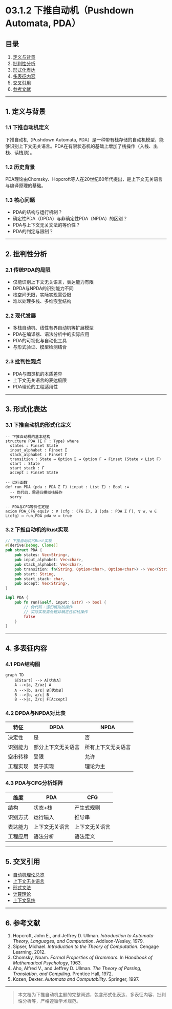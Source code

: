 # 03.1.2 下推自动机（Pushdown Automata, PDA）

## 目录

1. [定义与背景](#1-定义与背景)
2. [批判性分析](#2-批判性分析)
3. [形式化表达](#3-形式化表达)
4. [多表征内容](#4-多表征内容)
5. [交叉引用](#5-交叉引用)
6. [参考文献](#6-参考文献)

---

## 1. 定义与背景

### 1.1 下推自动机定义

下推自动机（Pushdown Automata, PDA）是一种带有栈存储的自动机模型，能够识别上下文无关语言。PDA在有限状态机的基础上增加了栈操作（入栈、出栈、读栈顶）。

### 1.2 历史背景

PDA理论由Chomsky、Hopcroft等人在20世纪60年代提出，是上下文无关语言与编译原理的基础。

### 1.3 核心问题

- PDA的结构与运行机制？
- 确定性PDA（DPDA）与非确定性PDA（NPDA）的区别？
- PDA与上下文无关文法的等价性？
- PDA的判定与限制？

---

## 2. 批判性分析

### 2.1 传统PDA的局限

- 仅能识别上下文无关语言，表达能力有限
- DPDA与NPDA的识别能力不同
- 栈空间无限，实际实现需受限
- 难以处理多栈、多维嵌套结构

### 2.2 现代发展

- 多栈自动机、线性有界自动机等扩展模型
- PDA在编译器、语法分析中的实际应用
- PDA的可视化与自动化工具
- 与形式验证、模型检测结合

### 2.3 批判性观点

- PDA与图灵机的本质差异
- 上下文无关语言的表达极限
- PDA理论的工程适用性

---

## 3. 形式化表达

### 3.1 下推自动机的形式化定义

```lean
-- 下推自动机的基本结构
structure PDA (Σ Γ : Type) where
  states : Finset State
  input_alphabet : Finset Σ
  stack_alphabet : Finset Γ
  transition : State → Option Σ → Option Γ → Finset (State × List Γ)
  start : State
  start_stack : Γ
  accept : Finset State

-- 运行函数
def run_PDA (pda : PDA Σ Γ) (input : List Σ) : Bool :=
  -- 伪代码，需递归模拟栈操作
  sorry

-- PDA与CFG等价性定理
axiom PDA_CFG_equiv : ∀ (cfg : CFG Σ), ∃ (pda : PDA Σ Γ), ∀ w, w ∈ L(cfg) ↔ run_PDA pda w = true
```

### 3.2 下推自动机的Rust实现

```rust
// 下推自动机的Rust实现
#[derive(Debug, Clone)]
pub struct PDA {
    pub states: Vec<String>,
    pub input_alphabet: Vec<char>,
    pub stack_alphabet: Vec<char>,
    pub transition: fn(String, Option<char>, Option<char>) -> Vec<(String, Vec<char>)>,
    pub start: String,
    pub start_stack: char,
    pub accept: Vec<String>,
}

impl PDA {
    pub fn run(&self, input: &str) -> bool {
        // 伪代码：递归模拟栈操作
        // 实际实现需处理非确定性和栈操作
        false
    }
}
```

---

## 4. 多表征内容

### 4.1 PDA结构图

```mermaid
graph TD
    S[Start] --> A[状态A]
    A -->|a, Z/az| A
    A -->|b, a/ε| B[状态B]
    B -->|b, a/ε| B
    B -->|ε, Z/ε| F[Accept]
```

### 4.2 DPDA与NPDA对比表

| 特征 | DPDA | NPDA |
|------|------|------|
| 决定性 | 是 | 否 |
| 识别能力 | 部分上下文无关语言 | 所有上下文无关语言 |
| 空串转移 | 受限 | 允许 |
| 工程实现 | 易于实现 | 理论为主 |

### 4.3 PDA与CFG分析矩阵

| 维度 | PDA | CFG |
|------|-----|-----|
| 结构 | 状态+栈 | 产生式规则 |
| 识别方式 | 运行输入 | 推导串 |
| 表达能力 | 上下文无关语言 | 上下文无关语言 |
| 工程应用 | 语法分析 | 语法定义 |

---

## 5. 交叉引用

- [自动机理论总览](./README.md)
- [上下文无关语言](../03_Context_Free_Languages.md)
- [形式文法](../03.2_Formal_Grammars.md)
- [计算理论](../03.6_Computation_Theory/README.md)
- [上下文系统](../../12_Context_System/README.md)

---

## 6. 参考文献

1. Hopcroft, John E., and Jeffrey D. Ullman. *Introduction to Automata Theory, Languages, and Computation*. Addison-Wesley, 1979.
2. Sipser, Michael. *Introduction to the Theory of Computation*. Cengage Learning, 2012.
3. Chomsky, Noam. *Formal Properties of Grammars*. In *Handbook of Mathematical Psychology*, 1963.
4. Aho, Alfred V., and Jeffrey D. Ullman. *The Theory of Parsing, Translation, and Compiling*. Prentice Hall, 1972.
5. Kozen, Dexter. *Automata and Computability*. Springer, 1997.

---

> 本文档为下推自动机主题的完整阐述，包含形式化表达、多表征内容、批判性分析等，严格遵循学术规范。 
